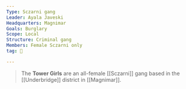 ```yaml
---
Type: Sczarni gang
Leader: Ayala Javeski
Headquarters: Magnimar
Goals: Burglary
Scope: Local
Structure: Criminal gang
Members: Female Sczarni only
tag: 👥

---
```


> The **Tower Girls** are an all-female [[Sczarni]] gang based in the [[Underbridge]] district in [[Magnimar]].








